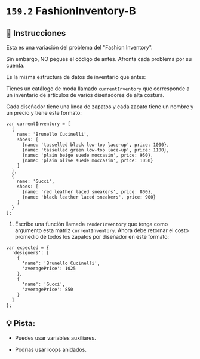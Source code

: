 # `159.2` FashionInventory-B

## 📝 Instrucciones

Esta es una variación del problema del "Fashion Inventory". 

Sin embargo, NO pegues el código de antes. Afronta cada problema por su cuenta. 

Es la misma estructura de datos de inventario que antes:  

Tienes un catálogo de moda llamado  `currentInventory` que corresponde a un inventario de artículos de varios diseñadores de alta costura. 

 Cada diseñador tiene una línea de zapatos y cada zapato tiene un nombre y un precio y tiene este formato:

```Js
var currentInventory = [
  {
    name: 'Brunello Cucinelli',
    shoes: [
      {name: 'tasselled black low-top lace-up', price: 1000},
      {name: 'tasselled green low-top lace-up', price: 1100},
      {name: 'plain beige suede moccasin', price: 950},
      {name: 'plain olive suede moccasin', price: 1050}
    ]
  },
  {
    name: 'Gucci',
    shoes: [
      {name: 'red leather laced sneakers', price: 800},
      {name: 'black leather laced sneakers', price: 900}
    ]
  }
];
```

1. Escribe una función llamada `renderInventory` que tenga como argumento esta matriz `currentInventory`. Ahora debe retornar el costo promedio de todos los zapatos por diseñador en este formato:

```Js
var expected = {
  'designers': [
    {
      'name': 'Brunello Cucinelli',
      'averagePrice': 1025
    },
    {
      'name': 'Gucci',
      'averagePrice': 850
    }
  ]
};
```

## 💡 Pista:

+ Puedes usar variables auxiliares.

+ Podrìas usar loops anidados.

